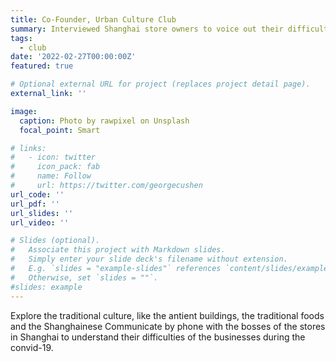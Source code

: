 ```yaml
---
title: Co-Founder, Urban Culture Club
summary: Interviewed Shanghai store owners to voice out their difficulties during the COVID lockdown; organized weekly city walks; grew from 2 to 16 members
tags:
  - club
date: '2022-02-27T00:00:00Z'
featured: true

# Optional external URL for project (replaces project detail page).
external_link: ''

image:
  caption: Photo by rawpixel on Unsplash
  focal_point: Smart

# links:
#   - icon: twitter
#     icon_pack: fab
#     name: Follow
#     url: https://twitter.com/georgecushen
url_code: ''
url_pdf: ''
url_slides: ''
url_video: ''

# Slides (optional).
#   Associate this project with Markdown slides.
#   Simply enter your slide deck's filename without extension.
#   E.g. `slides = "example-slides"` references `content/slides/example-slides.md`.
#   Otherwise, set `slides = ""`.
#slides: example
---
```


Explore the traditional culture, like the antient buildings, the traditional foods and the Shanghainese Communicate by phone with the bosses of the stores in Shanghai to understand their difficulties of the businesses during the convid-19.
